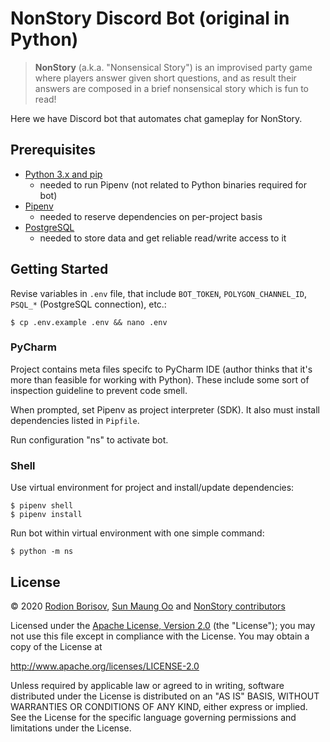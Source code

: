 # NonStory Discord Bot (original in Python)

> **NonStory** (a.k.a. "Nonsensical Story") is an improvised party game where players answer given short questions, and as result their answers are composed in a brief nonsensical story which is fun to read!

Here we have Discord bot that automates chat gameplay for NonStory.

## Prerequisites

- [Python 3.x and pip](https://docs.python-guide.org/starting/installation/)
  * needed to run Pipenv (not related to Python binaries required for bot)
- [Pipenv](https://pipenv-fork.readthedocs.io/en/latest/install.html)
  * needed to reserve dependencies on per-project basis
- [PostgreSQL](https://www.postgresql.org/)
  * needed to store data and get reliable read/write access to it

## Getting Started

Revise variables in `.env` file, that include `BOT_TOKEN`, `POLYGON_CHANNEL_ID`, `PSQL_*` (PostgreSQL connection), etc.:
```
$ cp .env.example .env && nano .env
```

### PyCharm

Project contains meta files specifc to PyCharm IDE (author thinks that it's more than feasible for working with Python). These include some sort of inspection guideline to prevent code smell.

When prompted, set Pipenv as project interpreter (SDK). It also must install dependencies listed in `Pipfile`.

Run configuration "ns" to activate bot.

### Shell

Use virtual environment for project and install/update dependencies:
```
$ pipenv shell
$ pipenv install
```

Run bot within virtual environment with one simple command:
```
$ python -m ns
```

## License

© 2020 [Rodion Borisov](https://github.com/vintprox), [Sun Maung Oo](https://github.com/SunMaungOo) and [NonStory contributors](https://github.com/nonstory/nonstory/graphs/contributors)

Licensed under the [Apache License, Version 2.0](./LICENSE) (the "License");
you may not use this file except in compliance with the License.
You may obtain a copy of the License at

  http://www.apache.org/licenses/LICENSE-2.0

Unless required by applicable law or agreed to in writing, software
distributed under the License is distributed on an "AS IS" BASIS,
WITHOUT WARRANTIES OR CONDITIONS OF ANY KIND, either express or implied.
See the License for the specific language governing permissions and
limitations under the License.
